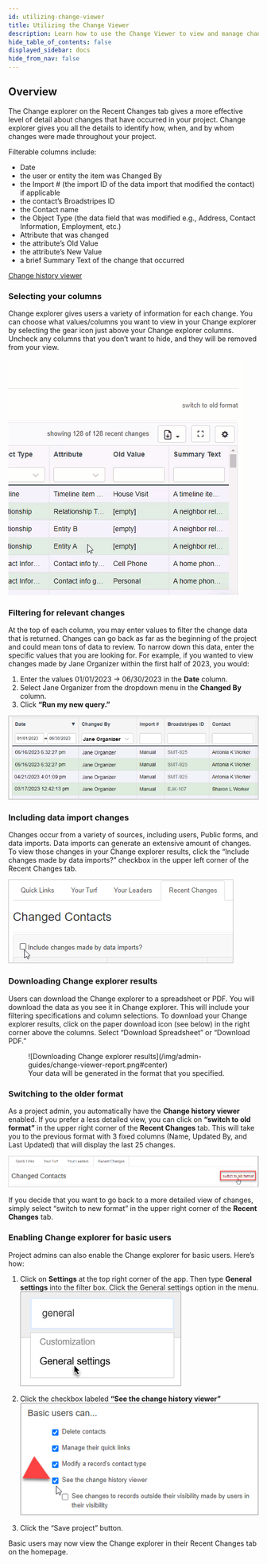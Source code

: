 ```yaml
---
id: utilizing-change-viewer
title: Utilizing the Change Viewer
description: Learn how to use the Change Viewer to view and manage changes to your project
hide_table_of_contents: false
displayed_sidebar: docs
hide_from_nav: false
---
```


<head>
  <title>Utilizing the Change Viewer | Broadstripes Documentation</title>
  <meta
    name="description"
    content="Learn how to use the Change Viewer to view and manage changes to your project"
  />
</head>

## Overview

The Change explorer on the Recent Changes tab gives a more effective level of detail about changes that have occurred in your project. Change explorer gives you all the details to identify how, when, and by whom changes were made throughout your project.

Filterable columns include:
- Date
- the user or entity the item was Changed By
- the Import # (the import ID of the data import that modified the contact) if applicable
- the contact’s Broadstripes ID
- the Contact name
- the Object Type (the data field that was modified e.g., Address, Contact Information, Employment, etc.)
- Attribute that was changed
- the attribute’s Old Value
- the attribute’s New Value
- a brief Summary Text of the change that occurred

[Change history viewer](/img/admin-guides/recent-changes-change-viewer.png#center-large)

### Selecting your columns

Change explorer gives users a variety of information for each change. You can choose what values/columns you want to view in your Change explorer by selecting the gear icon just above your Change explorer columns. Uncheck any columns that you don’t want to hide, and they will be removed from your view.

![Selecting your columns](/img/admin-guides/change-viewer-selecting-columns.gif#center-medium)

### Filtering for relevant changes

At the top of each column, you may enter values to filter the change data that is returned. Changes can go back as far as the beginning of the project and could mean tons of data to review. To narrow down this data, enter the specific values that you are looking for. For example, if you wanted to view changes made by Jane Organizer within the first half of 2023, you would:
1. Enter the values 01/01/2023 -> 06/30/2023 in the **Date** column.
2. Select Jane Organizer from the dropdown menu in the **Changed By** column.
3. Click **“Run my new query.”**

![Filtering for relevant changes](/img/admin-guides/filter-change-viewer.png#center-large)

### Including data import changes

Changes occur from a variety of sources, including users, Public forms, and data imports. Data imports can generate an extensive amount of changes. To view those changes in your Change explorer results, click the “Include changes made by data imports?” checkbox in the upper left corner of the Recent Changes tab.

![Including data import changes](/img/admin-guides/include-import-change-viewer.png#center)

### Downloading Change explorer results

Users can download the Change explorer to a spreadsheet or PDF.  You will download the data as you see it in Change explorer. This will include your filtering specifications and column selections. To download your Change explorer results, click on the paper download icon (see below) in the right corner above the columns. Select “Download Spreadsheet” or “Download PDF.”

<figure>
![Downloading Change explorer results](/img/admin-guides/change-viewer-report.png#center)
<figcaption>Your data will be generated in the format that you specified.</figcaption>
</figure>

### Switching to the older format

As a project admin, you automatically have the **Change history viewer** enabled. If you prefer a less detailed view, you can click on **“switch to old format”** in the upper right corner of the **Recent Changes** tab. This will take you to the previous format with 3 fixed columns (Name, Updated By, and Last Updated) that will display the last 25 changes.

![Switching to the older format](/img/admin-guides/switch-to-old-recent-changes.png#center)

If you decide that you want to go back to a more detailed view of changes, simply select “switch to new format” in the upper right corner of the **Recent Changes** tab.

### Enabling Change explorer for basic users

Project admins can also enable the Change explorer for basic users. Here’s how:

1. Click on **Settings** at the top right corner of the app. Then type **General settings** into the filter box. Click the General settings option in the menu.
![Click General settings in the Settings menu](/img/admin-guides/click-general-settings.png#center)

2. Click the checkbox labeled **“See the change history viewer”**
![Click “See the change history viewer” checkbox](/img/admin-guides/change-viewer-checkbox.png#center)

3. Click the “Save project” button.

Basic users may now view the Change explorer in their Recent Changes tab on the homepage.
